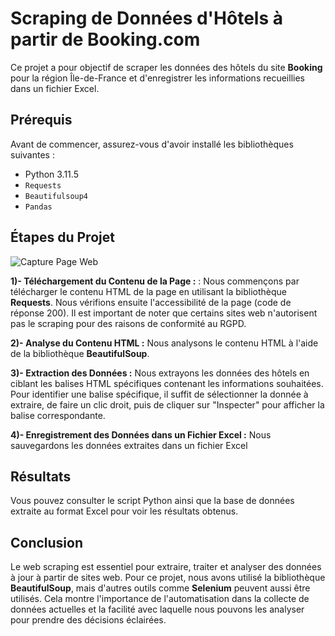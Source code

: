# Scraping de Données d'Hôtels à partir de Booking.com

Ce projet a pour objectif de scraper les données des hôtels du site **Booking** pour la région Île-de-France et d'enregistrer les informations recueillies dans un fichier Excel.

## Prérequis

Avant de commencer, assurez-vous d'avoir installé les bibliothèques suivantes :

- Python 3.11.5
- `Requests`
- `Beautifulsoup4`
- `Pandas`


## Étapes du Projet

![Capture Page Web](https://github.com/mustaphaoulhaj/Web_scraping_Python/assets/127968969/8ee503d4-9706-4e14-9b02-761ae90fee50)

**1)- Téléchargement du Contenu de la Page :** : 
Nous commençons par télécharger le contenu HTML de la page en utilisant la bibliothèque **Requests**. Nous vérifions ensuite l'accessibilité de la page (code de réponse 200). Il est important de noter que certains sites web n'autorisent pas le scraping pour des raisons de conformité au RGPD.

**2)- Analyse du Contenu HTML :**
Nous analysons le contenu HTML à l'aide de la bibliothèque **BeautifulSoup**.

**3)- Extraction des Données :**
Nous extrayons les données des hôtels en ciblant les balises HTML spécifiques contenant les informations souhaitées. Pour identifier une balise spécifique, il suffit de sélectionner la donnée à extraire, de faire un clic droit, puis de cliquer sur "Inspecter" pour afficher la balise correspondante.

**4)- Enregistrement des Données dans un Fichier Excel :**
Nous sauvegardons les données extraites dans un fichier Excel 

## Résultats
Vous pouvez consulter le script Python ainsi que la base de données extraite au format Excel pour voir les résultats obtenus.


## Conclusion
Le web scraping est essentiel pour extraire, traiter et analyser des données à jour à partir de sites web. Pour ce projet, nous avons utilisé la bibliothèque **BeautifulSoup**, mais d'autres outils comme **Selenium** peuvent aussi être utilisés. Cela montre l'importance de l'automatisation dans la collecte de données actuelles et la facilité avec laquelle nous pouvons les analyser pour prendre des décisions éclairées.
